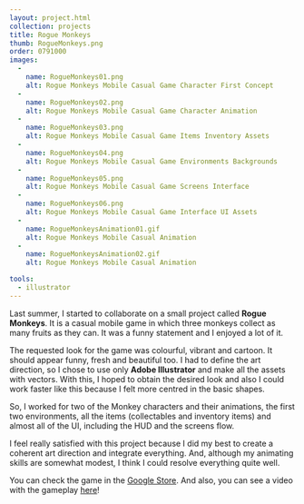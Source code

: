 ```yaml
---
layout: project.html
collection: projects
title: Rogue Monkeys
thumb: RogueMonkeys.png
order: 0791000
images:
  -
    name: RogueMonkeys01.png
    alt: Rogue Monkeys Mobile Casual Game Character First Concept
  -
    name: RogueMonkeys02.png
    alt: Rogue Monkeys Mobile Casual Game Character Animation
  -
    name: RogueMonkeys03.png
    alt: Rogue Monkeys Mobile Casual Game Items Inventory Assets
  -
    name: RogueMonkeys04.png
    alt: Rogue Monkeys Mobile Casual Game Environments Backgrounds
  -
    name: RogueMonkeys05.png
    alt: Rogue Monkeys Mobile Casual Game Screens Interface
  -
    name: RogueMonkeys06.png
    alt: Rogue Monkeys Mobile Casual Game Interface UI Assets
  -
    name: RogueMonkeysAnimation01.gif
    alt: Rogue Monkeys Mobile Casual Animation
  -
    name: RogueMonkeysAnimation02.gif
    alt: Rogue Monkeys Mobile Casual Animation

tools:
  - illustrator
---
```


Last summer, I started to collaborate on a small project called **Rogue Monkeys**. It is a casual mobile game in which three monkeys collect as many fruits as they can. It was a funny statement and I enjoyed a lot of it.

The requested look for the game was colourful, vibrant and cartoon. It should appear funny, fresh and beautiful too. I had to define the art direction, so I chose to use only **Adobe Illustrator** and make all the assets with vectors. With this, I hoped to obtain the desired look and also I could work faster like this because I felt more centred in the basic shapes.

So, I worked for two of the Monkey characters and their animations, the first two environments, all the items (collectables and inventory items) and almost all of the UI, including the HUD and the screens flow.

I feel really satisfied with this project because I did my best to create a coherent art direction and integrate everything. And, although my animating skills are somewhat modest, I think I could resolve everything quite well.

You can check the game in the [Google Store](https://play.google.com/store/apps/details?id=com.GloomyCaveEntertainment.RogueMonkeys).
And also, you can see a video with the gameplay [here](https://www.youtube.com/watch?v=tv8Kc365wP0&feature=youtu.be)!
